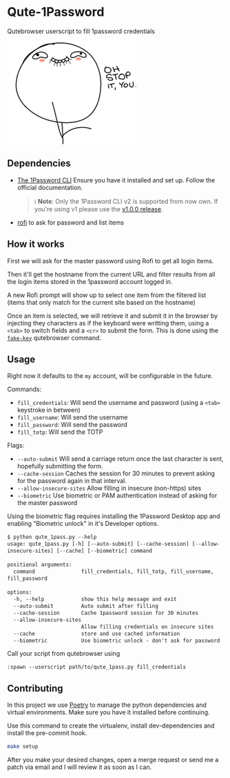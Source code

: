 # Qute-1Password

Qutebrowser userscript to fill 1password credentials

![Oh, stop it! you...](.readme/stopityou.png)

## Dependencies


- [The 1Password CLI](https://support.1password.com/command-line-getting-started/)
  Ensure you have it installed and set up. Follow the official documentation.
  > ℹ️ **Note**: Only the 1Password CLI v2 is supported from now own. If you're using v1 please use the [v1.0.0 release](https://github.com/fmartingr/qute-1password/releases/tag/v1.0.0).
- [rofi](https://github.com/davatorium/rofi) to ask for password and list items

## How it works

First we will ask for the master password using Rofi to get all login items.

Then it'll get the hostname from the current URL and filter results from all the login items stored in the 1password account logged in.

A new Rofi prompt will show up to select one item from the filtered list (items that only match for the current site based on the hostname)

Once an item is selected, we will retrieve it and submit it in the browser by injecting they characters as if the keyboard were writting them, using a `<tab>` to switch fields and a `<cr>` to submit the form. This is done using the [`fake-key`](https://qutebrowser.org/doc/help/commands.html#fake-key) qutebrowser command.

## Usage

Right now it defaults to the `my` account, will be configurable in the future.

Commands:
- `fill_credentials`: Will send the username and password (using a `<tab>` keystroke in between)
- `fill_username`: Will send the username
- `fill_password`: Will send the password
- `fill_totp`: Will send the TOTP

Flags:
- `--auto-submit` Will send a carriage return once the last character is sent, hopefully submitting the form.
- `--cache-session` Caches the session for 30 minutes to prevent asking for the password again in that interval.
- `--allow-insecure-sites` Allow filling in insecure (non-https) sites
- `--biometric` Use biometric or PAM authentication instead of asking for the master password

Using the biometric flag requires installing the 1Password Desktop app and enabling "Biometric unlock" in it's Developer options.

```
$ python qute_1pass.py --help
usage: qute_1pass.py [-h] [--auto-submit] [--cache-session] [--allow-insecure-sites] [--cache] [--biometric] command

positional arguments:
  command               fill_credentials, fill_totp, fill_username, fill_password

options:
  -h, --help            show this help message and exit
  --auto-submit         Auto submit after filling
  --cache-session       Cache 1password session for 30 minutes
  --allow-insecure-sites
                        Allow filling credentials on insecure sites
  --cache               store and use cached information
  --biometric           Use biometric unlock - don't ask for password
```

Call your script from qutebrowser using

```
:spawn --userscript path/to/qute_1pass.py fill_credentials
```

## Contributing

In this project we use [Poetry](https://python-poetry.org/) to manage the python dependencies and virtual environments. Make sure you have it installed before continuing.

Use this command to create the virtualenv, install dev-dependencies and
install the pre-commit hook.

``` bash
make setup
```

After you make your desired changes, open a merge request or send me a patch via email and I will review it as soon as I can.
